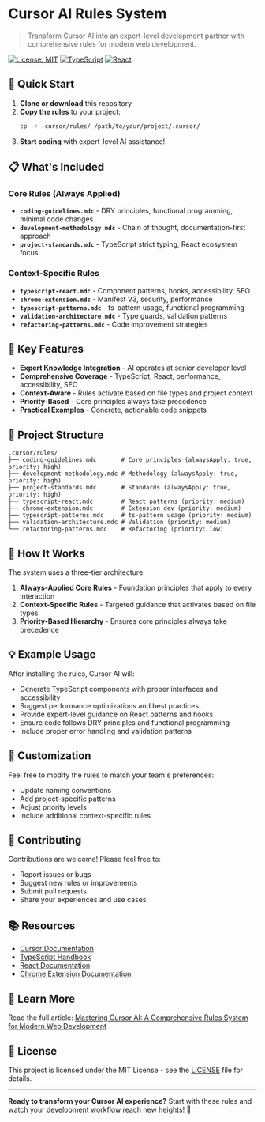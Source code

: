 # Cursor AI Rules System

> Transform Cursor AI into an expert-level development partner with comprehensive rules for modern web development.

[![License: MIT](https://img.shields.io/badge/License-MIT-yellow.svg)](https://opensource.org/licenses/MIT)
[![TypeScript](https://img.shields.io/badge/TypeScript-007ACC?logo=typescript&logoColor=white)](https://www.typescriptlang.org/)
[![React](https://img.shields.io/badge/React-20232A?logo=react&logoColor=61DAFB)](https://reactjs.org/)

## 🚀 Quick Start

1. **Clone or download** this repository
2. **Copy the rules** to your project:
   ```bash
   cp -r .cursor/rules/ /path/to/your/project/.cursor/
   ```
3. **Start coding** with expert-level AI assistance!

## 📋 What's Included

### Core Rules (Always Applied)
- **`coding-guidelines.mdc`** - DRY principles, functional programming, minimal code changes
- **`development-methodology.mdc`** - Chain of thought, documentation-first approach
- **`project-standards.mdc`** - TypeScript strict typing, React ecosystem focus

### Context-Specific Rules
- **`typescript-react.mdc`** - Component patterns, hooks, accessibility, SEO
- **`chrome-extension.mdc`** - Manifest V3, security, performance
- **`typescript-patterns.mdc`** - ts-pattern usage, functional programming
- **`validation-architecture.mdc`** - Type guards, validation patterns
- **`refactoring-patterns.mdc`** - Code improvement strategies

## 🎯 Key Features

- **Expert Knowledge Integration** - AI operates at senior developer level
- **Comprehensive Coverage** - TypeScript, React, performance, accessibility, SEO
- **Context-Aware** - Rules activate based on file types and project context
- **Priority-Based** - Core principles always take precedence
- **Practical Examples** - Concrete, actionable code snippets

## 📁 Project Structure

```
.cursor/rules/
├── coding-guidelines.mdc       # Core principles (alwaysApply: true, priority: high)
├── development-methodology.mdc # Methodology (alwaysApply: true, priority: high)
├── project-standards.mdc       # Standards (alwaysApply: true, priority: high)
├── typescript-react.mdc        # React patterns (priority: medium)
├── chrome-extension.mdc        # Extension dev (priority: medium)
├── typescript-patterns.mdc     # ts-pattern usage (priority: medium)
├── validation-architecture.mdc # Validation (priority: medium)
└── refactoring-patterns.mdc    # Refactoring (priority: low)
```

## 🔧 How It Works

The system uses a three-tier architecture:

1. **Always-Applied Core Rules** - Foundation principles that apply to every interaction
2. **Context-Specific Rules** - Targeted guidance that activates based on file types
3. **Priority-Based Hierarchy** - Ensures core principles always take precedence

## 💡 Example Usage

After installing the rules, Cursor AI will:

- Generate TypeScript components with proper interfaces and accessibility
- Suggest performance optimizations and best practices
- Provide expert-level guidance on React patterns and hooks
- Ensure code follows DRY principles and functional programming
- Include proper error handling and validation patterns

## 🎨 Customization

Feel free to modify the rules to match your team's preferences:

- Update naming conventions
- Add project-specific patterns
- Adjust priority levels
- Include additional context-specific rules

## 🤝 Contributing

Contributions are welcome! Please feel free to:

- Report issues or bugs
- Suggest new rules or improvements
- Submit pull requests
- Share your experiences and use cases

## 📚 Resources

- [Cursor Documentation](https://cursor.com/docs/context/rules)
- [TypeScript Handbook](https://www.typescriptlang.org/docs/)
- [React Documentation](https://react.dev/)
- [Chrome Extension Documentation](https://developer.chrome.com/docs/extensions/)

## 📖 Learn More

Read the full article: [Mastering Cursor AI: A Comprehensive Rules System for Modern Web Development](https://medium.com/@jellyfish-tom/mastering-cursor-ai-a-comprehensive-rules-system-for-modern-web-development)

## 📄 License

This project is licensed under the MIT License - see the [LICENSE](LICENSE) file for details.

---

**Ready to transform your Cursor AI experience?** Start with these rules and watch your development workflow reach new heights! 🚀
